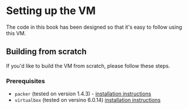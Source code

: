 # Setting up the VM

The code in this book has been designed so that it's easy to follow using this VM.

## Building from scratch

If you'd like to build the VM from scratch, please follow these steps.

### Prerequisites

- `packer` (tested on version 1.4.3) - [installation instructions](https://www.packer.io/docs/install/index.html)
- `virtualbox` (tested on versino 6.0.14) [installation instructions](https://www.virtualbox.org/wiki/Downloads)
